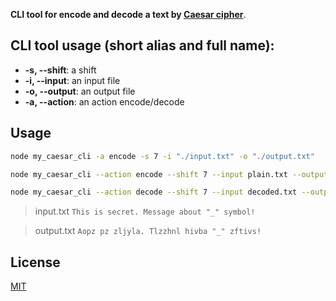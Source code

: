 **CLI tool for encode and decode a text by [Caesar cipher](https://en.wikipedia.org/wiki/Caesar_cipher)**.

## CLI tool usage (short alias and full name):

- **-s, --shift**: a shift
-  **-i, --input**: an input file
-  **-o, --output**: an output file
-  **-a, --action**: an action encode/decode

## Usage

```bash
node my_caesar_cli -a encode -s 7 -i "./input.txt" -o "./output.txt"

node my_caesar_cli --action encode --shift 7 --input plain.txt --output encoded.txt

node my_caesar_cli --action decode --shift 7 --input decoded.txt --output plain.txt
```

> input.txt
> `This is secret. Message about "_" symbol!`

> output.txt
> `Aopz pz zljyla. Tlzzhnl hivba "_" zftivs!`

## License
[MIT](https://choosealicense.com/licenses/mit/)
